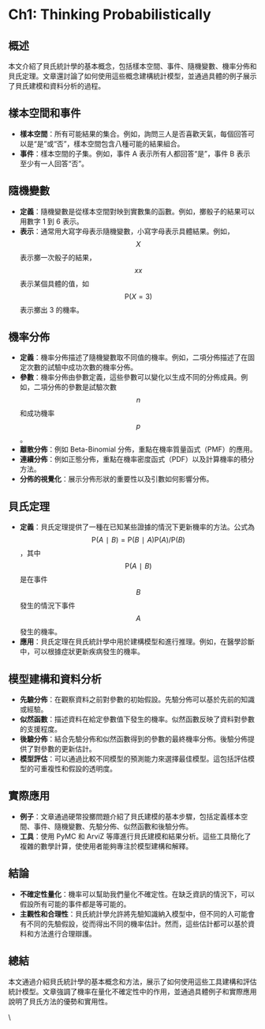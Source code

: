 # Ch1: Thinking Probabilistically

## **概述**

本文介紹了貝氏統計學的基本概念，包括樣本空間、事件、隨機變數、機率分佈和貝氏定理。文章還討論了如何使用這些概念建構統計模型，並通過具體的例子展示了貝氏建模和資料分析的過程。

## **樣本空間和事件**

* **樣本空間**：所有可能結果的集合。例如，詢問三人是否喜歡天氣，每個回答可以是“是”或“否”，樣本空間包含八種可能的結果組合。
* **事件**：樣本空間的子集。例如，事件 A 表示所有人都回答“是”，事件 B 表示至少有一人回答“否”。

## **隨機變數**

* **定義**：隨機變數是從樣本空間對映到實數集的函數。例如，擲骰子的結果可以用數字 1 到 6 表示。
* **表示**：通常用大寫字母表示隨機變數，小寫字母表示具體結果。例如，$$X$$ 表示擲一次骰子的結果，$$xx$$ 表示某個具體的值，如 $$\mathrm{P}(X=3)$$ 表示擲出 3 的機率。

## **機率分佈**

* **定義**：機率分佈描述了隨機變數取不同值的機率。例如，二項分佈描述了在固定次數的試驗中成功次數的機率分佈。
* **參數**：機率分佈由參數定義，這些參數可以變化以生成不同的分佈成員。例如，二項分佈的參數是試驗次數 $$n$$ 和成功機率 $$p$$。
* **離散分佈**：例如 Beta-Binomial 分佈，重點在機率質量函式（PMF）的應用。
* **連續分佈**：例如正態分佈，重點在機率密度函式（PDF）以及計算機率的積分方法。
* **分佈的視覺化**：展示分佈形狀的重要性以及引數如何影響分佈。

## **貝氏定理**

* **定義**：貝氏定理提供了一種在已知某些證據的情況下更新機率的方法。公式為 $$\mathrm{P}(A∣B)=\mathrm{P}(B∣A)\mathrm{P}(A)/\mathrm{P}(B)$$，其中 $$\mathrm{P}(A∣B)$$ 是在事件$$B$$ 發生的情況下事件$$A$$ 發生的機率。
* **應用**：貝氏定理在貝氏統計學中用於建構模型和進行推理。例如，在醫學診斷中，可以根據症狀更新疾病發生的機率。

## **模型建構和資料分析**

* **先驗分佈**：在觀察資料之前對參數的初始假設。先驗分佈可以基於先前的知識或經驗。
* **似然函數**：描述資料在給定參數值下發生的機率。似然函數反映了資料對參數的支援程度。
* **後驗分佈**：結合先驗分佈和似然函數得到的參數的最終機率分佈。後驗分佈提供了對參數的更新估計。
* **模型評估**：可以通過比較不同模型的預測能力來選擇最佳模型。這包括評估模型的可重複性和假設的透明度。

## **實際應用**

* **例子**：文章通過硬幣投擲問題介紹了貝氏建模的基本步驟，包括定義樣本空間、事件、隨機變數、先驗分佈、似然函數和後驗分佈。
* **工具**：使用 PyMC 和 ArviZ 等庫進行貝氏建模和結果分析。這些工具簡化了複雜的數學計算，使使用者能夠專注於模型建構和解釋。

## **結論**

* **不確定性量化**：機率可以幫助我們量化不確定性。在缺乏資訊的情況下，可以假設所有可能的事件都是等可能的。
* **主觀性和合理性**：貝氏統計學允許將先驗知識納入模型中，但不同的人可能會有不同的先驗假設，從而得出不同的機率估計。然而，這些估計都可以基於資料和方法進行合理辯護。

## 總結

本文通過介紹貝氏統計學的基本概念和方法，展示了如何使用這些工具建構和評估統計模型。文章強調了機率在量化不確定性中的作用，並通過具體例子和實際應用說明了貝氏方法的優勢和實用性。

\
